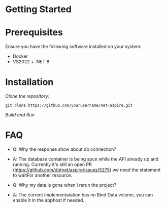 # Getting Started

# Prerequisites
Ensure you have the following software installed on your system:
- Docker
- VS2022 + .NET 8

# Installation
*Clone the repository:*

`git clone https://github.com/yourusername/net-aspire.git`

*Build and Run*

# FAQ

- Q: Why the response show about db connection?
- A: The database container is being spun while the API already up and running. Currently it's still an open PR (https://github.com/dotnet/aspire/issues/5275) we need the statement to waitFor another resource.

- Q: Why my data is gone when i rerun the project?
- A: The current implementatation has no Bind Data volume, you can enable it in the apphost if needed.
